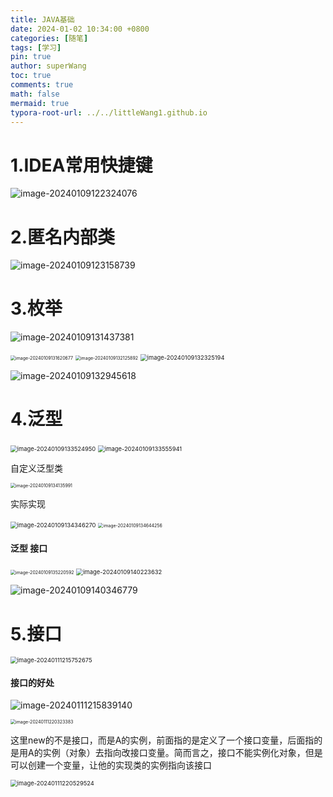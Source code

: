 ```yaml
---
title: JAVA基础
date: 2024-01-02 10:34:00 +0800
categories: [随笔]
tags: [学习]
pin: true
author: superWang
toc: true
comments: true
math: false
mermaid: true
typora-root-url: ../../littleWang1.github.io
---
```


# 1.IDEA常用快捷键

![image-20240109122324076](/assets/blog_res/2024-01-02-JAVA基础.assets/image-20240109122324076.png)

# 2.匿名内部类

![image-20240109123158739](/assets/blog_res/2024-01-02-JAVA基础.assets/image-20240109123158739.png)

# 3.枚举

![image-20240109131437381](/assets/blog_res/2024-01-02-JAVA基础.assets/image-20240109131437381.png)

<img src="/assets/blog_res/2024-01-02-JAVA基础.assets/image-20240109131620677.png" alt="image-20240109131620677" style="zoom:50%;" />

<img src="/assets/blog_res/2024-01-02-JAVA基础.assets/image-20240109132125892.png" alt="image-20240109132125892" style="zoom:50%;" />

<img src="/assets/blog_res/2024-01-02-JAVA基础.assets/image-20240109132325194.png" alt="image-20240109132325194" style="zoom:67%;" />

![image-20240109132945618](/assets/blog_res/2024-01-02-JAVA基础.assets/image-20240109132945618.png)

# 4.泛型

<img src="/assets/blog_res/2024-01-02-JAVA基础.assets/image-20240109133524950.png" alt="image-20240109133524950" style="zoom: 67%;" />

<img src="/assets/blog_res/2024-01-02-JAVA基础.assets/image-20240109133555941.png" alt="image-20240109133555941" style="zoom:67%;" />

自定义泛型类

<img src="/assets/blog_res/2024-01-02-JAVA基础.assets/image-20240109134135991.png" alt="image-20240109134135991" style="zoom: 50%;" />

 实际实现

<img src="/assets/blog_res/2024-01-02-JAVA基础.assets/image-20240109134346270.png" alt="image-20240109134346270" style="zoom: 67%;" />

<img src="/assets/blog_res/2024-01-02-JAVA基础.assets/image-20240109134644256.png" alt="image-20240109134644256" style="zoom:50%;" />

#### 泛型 接口

<img src="/assets/blog_res/2024-01-02-JAVA基础.assets/image-20240109135220592.png" alt="image-20240109135220592" style="zoom: 50%;" />

<img src="/assets/blog_res/2024-01-02-JAVA基础.assets/image-20240109140223632.png" alt="image-20240109140223632" style="zoom:67%;" />

![image-20240109140346779](/assets/blog_res/2024-01-02-JAVA基础.assets/image-20240109140346779.png)

 

# 5.接口

<img src="/assets/blog_res/2024-01-02-JAVA基础.assets/image-20240111215752675.png" alt="image-20240111215752675" style="zoom:67%;" />

#### 接口的好处

![image-20240111215839140](/assets/blog_res/2024-01-02-JAVA基础.assets/image-20240111215839140.png)

<img src="/assets/blog_res/2024-01-02-JAVA基础.assets/image-20240111220323383.png" alt="image-20240111220323383" style="zoom:50%;" />

这里new的不是接口，而是A的实例，前面指的是定义了一个接口变量，后面指的是用A的实例（对象）去指向改接口变量。简而言之，接口不能实例化对象，但是可以创建一个变量，让他的实现类的实例指向该接口

<img src="/assets/blog_res/2024-01-02-JAVA基础.assets/image-20240111220529524.png" alt="image-20240111220529524" style="zoom:67%;" />
